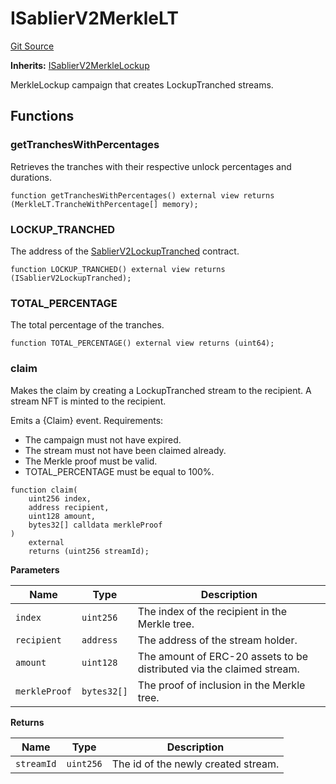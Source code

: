 # ISablierV2MerkleLT

[Git Source](https://github.com/sablier-labs/v2-periphery/blob/ed3be5dc823dd81219f8060a6e6b32ead6c8de84/src/interfaces/ISablierV2MerkleLT.sol)

**Inherits:** [ISablierV2MerkleLockup](/docs/reference/lockup/periphery/interfaces/interface.ISablierV2MerkleLockup.md)

MerkleLockup campaign that creates LockupTranched streams.

## Functions

### getTranchesWithPercentages

Retrieves the tranches with their respective unlock percentages and durations.

```solidity
function getTranchesWithPercentages() external view returns (MerkleLT.TrancheWithPercentage[] memory);
```

### LOCKUP_TRANCHED

The address of the [SablierV2LockupTranched](docs/reference/lockup/core/contract.SablierV2LockupTranched.md) contract.

```solidity
function LOCKUP_TRANCHED() external view returns (ISablierV2LockupTranched);
```

### TOTAL_PERCENTAGE

The total percentage of the tranches.

```solidity
function TOTAL_PERCENTAGE() external view returns (uint64);
```

### claim

Makes the claim by creating a LockupTranched stream to the recipient. A stream NFT is minted to the recipient.

Emits a {Claim} event. Requirements:

- The campaign must not have expired.
- The stream must not have been claimed already.
- The Merkle proof must be valid.
- TOTAL_PERCENTAGE must be equal to 100%.

```solidity
function claim(
    uint256 index,
    address recipient,
    uint128 amount,
    bytes32[] calldata merkleProof
)
    external
    returns (uint256 streamId);
```

**Parameters**

| Name          | Type        | Description                                                           |
| ------------- | ----------- | --------------------------------------------------------------------- |
| `index`       | `uint256`   | The index of the recipient in the Merkle tree.                        |
| `recipient`   | `address`   | The address of the stream holder.                                     |
| `amount`      | `uint128`   | The amount of ERC-20 assets to be distributed via the claimed stream. |
| `merkleProof` | `bytes32[]` | The proof of inclusion in the Merkle tree.                            |

**Returns**

| Name       | Type      | Description                         |
| ---------- | --------- | ----------------------------------- |
| `streamId` | `uint256` | The id of the newly created stream. |
